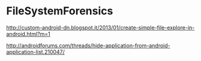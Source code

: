 # FileSystemForensics

http://custom-android-dn.blogspot.it/2013/01/create-simple-file-explore-in-android.html?m=1

http://androidforums.com/threads/hide-application-from-android-application-list.210047/
